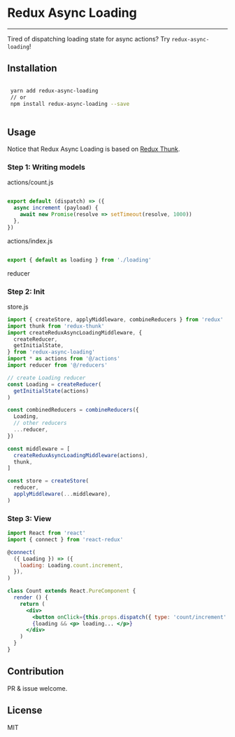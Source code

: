 # Redux Async Loading

---
Tired of dispatching loading state for async actions? Try `redux-async-loading`!

## Installation
``` bash

 yarn add redux-async-loading
 // or
 npm install redux-async-loading --save
 
```

## Usage
Notice that Redux Async Loading is based on [Redux Thunk](https://github.com/reduxjs/redux-thunk).


### Step 1: Writing models

actions/count.js

``` javascript

export default (dispatch) => ({
  async increment (payload) {
    await new Promise(resolve => setTimeout(resolve, 1000))
  },
})

```

actions/index.js

``` javascript

export { default as loading } from './loading'

```

reducer

### Step 2: Init

store.js

``` javascript
import { createStore, applyMiddleware, combineReducers } from 'redux'
import thunk from 'redux-thunk'
import createReduxAsyncLoadingMiddleware, {
  createReducer,
  getInitialState,
} from 'redux-async-loading'
import * as actions from '@/actions'
import reducer from '@/reducers'

// create Loading reducer
const Loading = createReducer(
  getInitialState(actions)
)

const combinedReducers = combineReducers({
  Loading,
  // other reducers
  ...reducer,
})

const middleware = [
  createReduxAsyncLoadingMiddleware(actions),
  thunk,
]

const store = createStore(
  reducer,
  applyMiddleware(...middleware),
)
```

### Step 3: View

``` jsx
import React from 'react'
import { connect } from 'react-redux'

@connect(
  ({ Loading }) => ({
    loading: Loading.count.increment,
  }),
)

class Count extends React.PureComponent {
  render () {
    return (
      <div>
        <button onClick={this.props.dispatch({ type: 'count/increment' })}> async action </button>
        {loading && <p> loading... </p>}
      </div>
    )
  }
}
```

## Contribution

PR & issue welcome.

## License

MIT
